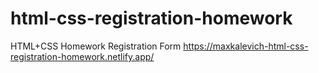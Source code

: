 # html-css-registration-homework
HTML+CSS Homework Registration Form
https://maxkalevich-html-css-registration-homework.netlify.app/

